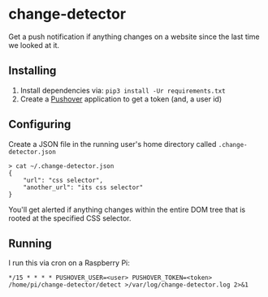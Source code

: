 # change-detector

Get a push notification if anything changes on a website since the last time we looked at it.

## Installing

1. Install dependencies via: `pip3 install -Ur requirements.txt`
1. Create a [Pushover](https://pushover.net) application to get a token (and, a user id)

## Configuring

Create a JSON file in the running user's home directory called `.change-detector.json`

```
> cat ~/.change-detector.json
{
    "url": "css selector",
    "another_url": "its css selector"
}
```

You'll get alerted if anything changes within the entire DOM tree that is rooted at the specified CSS selector.

## Running

I run this via cron on a Raspberry Pi:

```
*/15 * * * * PUSHOVER_USER=<user> PUSHOVER_TOKEN=<token> /home/pi/change-detector/detect >/var/log/change-detector.log 2>&1
```
